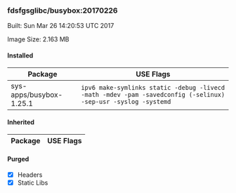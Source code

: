### fdsfgsglibc/busybox:20170226
Built: Sun Mar 26 14:20:53 UTC 2017

Image Size: 2.163 MB
#### Installed
Package | USE Flags
--------|----------
sys-apps/busybox-1.25.1 | `ipv6 make-symlinks static -debug -livecd -math -mdev -pam -savedconfig (-selinux) -sep-usr -syslog -systemd`
#### Inherited
Package | USE Flags
--------|----------
#### Purged
- [x] Headers
- [x] Static Libs
